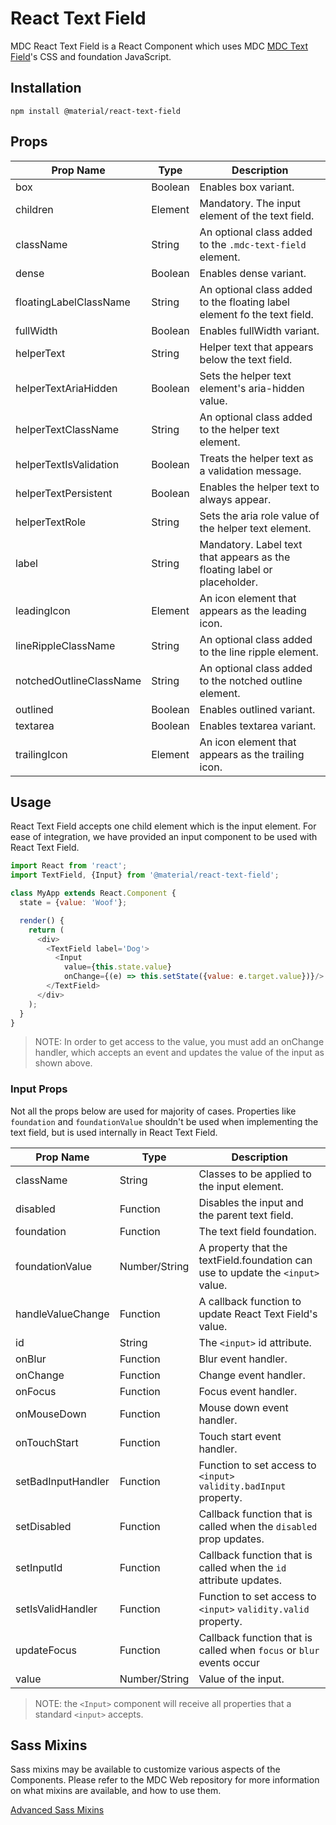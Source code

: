# React Text Field

MDC React Text Field is a React Component which uses MDC [MDC Text Field](https://github.com/material-components/material-components-web/tree/master/packages/mdc-textfield/)'s CSS and foundation JavaScript.

## Installation

```
npm install @material/react-text-field
```

## Props

Prop Name | Type | Description
--- | --- | ---
box | Boolean | Enables box variant.
children | Element | Mandatory. The input element of the text field.
className | String | An optional class added to the `.mdc-text-field` element.
dense | Boolean | Enables dense variant.
floatingLabelClassName | String | An optional class added to the floating label element fo the text field.
fullWidth | Boolean | Enables fullWidth variant.
helperText | String | Helper text that appears below the text field.
helperTextAriaHidden | Boolean | Sets the helper text element's aria-hidden value.
helperTextClassName | String | An optional class added to the helper text element.
helperTextIsValidation | Boolean | Treats the helper text as a validation message.
helperTextPersistent | Boolean | Enables the helper text to always appear.
helperTextRole | String | Sets the aria role value of the helper text element.
label | String | Mandatory. Label text that appears as the floating label or placeholder.
leadingIcon | Element | An icon element that appears as the leading icon.
lineRippleClassName | String | An optional class added to the line ripple element.
notchedOutlineClassName | String | An optional class added to the notched outline element.
outlined | Boolean | Enables outlined variant.
textarea | Boolean | Enables textarea variant.
trailingIcon | Element | An icon element that appears as the trailing icon.

## Usage

React Text Field accepts one child element which is the input element. For ease of integration, we have provided an input component to be used with React Text Field.

```js
import React from 'react';
import TextField, {Input} from '@material/react-text-field';

class MyApp extends React.Component {
  state = {value: 'Woof'};

  render() {
    return (
      <div>
        <TextField label='Dog'>
          <Input
            value={this.state.value}
            onChange={(e) => this.setState({value: e.target.value})}/>
        </TextField>
      </div>
    );
  }
}
```

> NOTE: In order to get access to the value, you must add an onChange handler, which accepts an event and updates the value of the input as shown above.


### Input Props

Not all the props below are used for majority of cases. Properties like `foundation` and `foundationValue` shouldn't be used when implementing the text field, but is used internally in React Text Field.

Prop Name | Type | Description
--- | --- | ---
className | String | Classes to be applied to the input element.
disabled | Function | Disables the input and the parent text field.
foundation | Function | The text field foundation.
foundationValue | Number/String | A property that the textField.foundation can use to update the `<input>` value.
handleValueChange | Function | A callback function to update React Text Field's value.
id | String | The `<input>` id attribute.
onBlur | Function | Blur event handler.
onChange | Function | Change event handler.
onFocus | Function | Focus event handler.
onMouseDown | Function | Mouse down event handler.
onTouchStart | Function | Touch start event handler.
setBadInputHandler | Function | Function to set access to `<input>` `validity.badInput` property.
setDisabled | Function | Callback function that is called when the `disabled` prop updates.
setInputId | Function | Callback function that is called when the `id` attribute updates.
setIsValidHandler | Function | Function to set access to `<input>` `validity.valid` property.
updateFocus | Function | Callback function that is called when `focus` or `blur` events occur
value | Number/String | Value of the input.

>NOTE: the `<Input>` component will receive all properties that a standard `<input>` accepts.


## Sass Mixins

Sass mixins may be available to customize various aspects of the Components. Please refer to the
MDC Web repository for more information on what mixins are available, and how to use them.

[Advanced Sass Mixins](https://github.com/material-components/material-components-web/blob/v0.35.0/packages/mdc-textfield/README.md)
